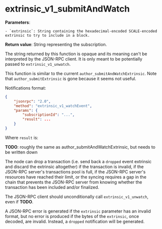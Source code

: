 # extrinsic_v1_submitAndWatch

**Parameters**:

    - `extrinsic`: String containing the hexadecimal-encoded SCALE-encoded extrinsic to try to include in a block.

**Return value**: String representing the subscription.

The string returned by this function is opaque and its meaning can't be interpreted by the JSON-RPC client. It is only meant to be potentially passed to `extrinsic_v1_unwatch`.

This function is similar to the current `author_submitAndWatchExtrinsic`. Note that `author_submitExtrinsic` is gone because it seems not useful.

Notifications format:

```json
{
    "jsonrpc": "2.0",
    "method": "extrinsic_v1_watchEvent",
    "params": {
        "subscriptionId": "...",
        "result": ...
    }
}
```

Where `result` is:

**TODO**: roughly the same as author_submitAndWatchExtrinsic, but needs to be written down

The node can drop a transaction (i.e. send back a `dropped` event extrinsic and discard the extrinsic altogether) if the transaction is invalid, if the JSON-RPC server's transactions pool is full, if the JSON-RPC server's resources have reached their limit, or the syncing requires a gap in the chain that prevents the JSON-RPC server from knowing whether the transaction has been included and/or finalized.

The JSON-RPC client should unconditionally call `extrinsic_v1_unwatch`, even if **TODO**.

A JSON-RPC error is generated if the `extrinsic` parameter has an invalid format, but no error is produced if the bytes of the `extrinsic`, once decoded, are invalid. Instead, a `dropped` notification will be generated.
